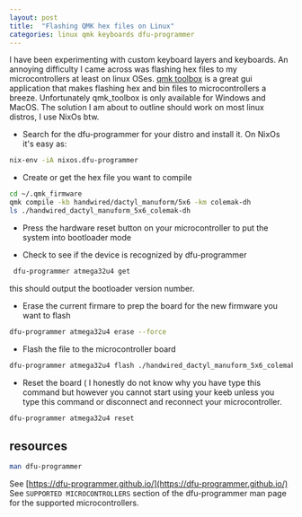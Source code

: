 ```yaml
---
layout: post
title:  "Flashing QMK hex files on Linux"
categories: linux qmk keyboards dfu-programmer 
---
```


I have been experimenting with custom keyboard layers and keyboards. An annoying difficulty I came across was flashing hex files to my microcontrollers at least on linux OSes. [qmk toolbox](https://github.com/qmk/qmk_toolbox) is a great gui application that makes flashing hex and bin files to microcontrollers a breeze. Unfortunately qmk_toolbox  is only available for Windows and MacOS. The solution I am about to outline should work on most linux distros, I use NixOs btw.

- Search for the dfu-programmer for your distro and install it. On NixOs it's easy as:
```bash
nix-env -iA nixos.dfu-programmer
```
- Create or get the hex file you want to compile
```bash
cd ~/.qmk_firmware
qmk compile -kb handwired/dactyl_manuform/5x6 -km colemak-dh
ls ./handwired_dactyl_manuform_5x6_colemak-dh
```

- Press the hardware reset button on your microcontroller to put the system into bootloader mode

- Check to see if the device is recognized by dfu-programmer
```bash
 dfu-programmer atmega32u4 get
```
this should output the bootloader version number.

- Erase the current firmare to prep the board for the new firmware you want to flash
```bash
dfu-programmer atmega32u4 erase --force 
```
- Flash the file to the microcontroller board
```bash
dfu-programmer atmega32u4 flash ./handwired_dactyl_manuform_5x6_colemak-dh.hex 
```

- Reset the board ( I honestly do not know why you have type this command but however you cannot start using your keeb unless you type this command or disconnect and reconnect your microcontroller.
```bash
dfu-programmer atmega32u4 reset
```

## resources
```bash
man dfu-programmer
```
See [https://dfu-programmer.github.io/](https://dfu-programmer.github.io/)  
See `SUPPORTED MICROCONTROLLERS` section of the dfu-programmer man page for the supported microcontrollers. 

